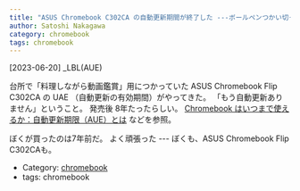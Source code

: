 ```yaml
---
title: "ASUS Chromebook C302CA の自動更新期間が終了した ---ボールペンつかい切ったような達成感"
author: Satoshi Nakagawa
category: chromebook
tags: chromebook
---
```


[2023-06-20] _LBL(AUE)
 
 台所で「料理しながら動画鑑賞」用につかっていた ASUS Chromebook Flip C302CA の
UAE （自動更新の有効期間）がやってきた。
「もう自動更新ありません」ということ。
発売後 8年たったらしい。
[Chromebook はいつまで使えるか：自動更新期限（AUE）とは](https://g-apps.jp/guide/chromebook-aue/?utm_source=pocket_saves)
などを参照。

 ぼくが買ったのは7年前だ。
よく頑張った --- ぼくも、ASUS Chromebook Flip C302CAも。

- Category: [chromebook](categories.html#chromebook)
- tags: chromebook
